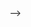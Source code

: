 <!-- <img width=100% src="https://capsule-render.vercel.app/api?type=waving&color=FF7B89&height=120&section=header"/>

[![Typing SVG](https://readme-typing-svg.herokuapp.com/?color=FF7B89&size=35&center=true&vCenter=true&width=1000&lines=Oiii!!+Eu+sou+a+Emilly+Back;)](https://git.io/typing-svg)

<div align="center">  
  <img width="49%" height="195px" src="https://github-readme-stats.vercel.app/api?username=Back-Emy&show_icons=true&count_private=true&hide_border=true&title_color=FF7B89&icon_color=FF7B89&text_color=8A5082&bg_color=0d1117" alt="Emilly Back github stats" /> 
<img width="41%" height="195px" src="https://github-readme-stats.vercel.app/api/top-langs/?username=Back-Emy&layout=compact&hide_border=true&title_color=FF7B89&text_color=8A5082&bg_color=0d1117" />
</div>
	
### 
 
<div align="center"> 
  <a href="https://www.instagram.com/_emi_back/?hl=pt-br" target="_blank"><img src="https://img.shields.io/badge/-Instagram-%23E4405F?style=for-the-badge&logo=instagram&logoColor=white" target="_blank"></a>
  <a href="https://www.linkedin.com/in/emilly-back-0963aa226/" target="_blank"><img src="https://img.shields.io/badge/-LinkedIn-%230077B5?style=for-the-badge&logo=linkedin&logoColor=white" target="_blank"></a> 
</div>
	
<img width=100% src="https://capsule-render.vercel.app/api?type=waving&color=FF7B89&height=120&section=footer"/>	
 -->
##
<!-- <div align="center">
<br><p align="centre"><b>Visitors Count</b></p>  
<p align="center"><img align="center" src="https://profile-counter.glitch.me/{Back-Emy}/count.svg" /></p> 
<br>
</div>	 -->
<!-- ### Main skills:
 <div style="display: inline_block"><br>
  <img align="center" alt="Emy-Js" height="30" width="40" src="https://raw.githubusercontent.com/devicons/devicon/master/icons/javascript/javascript-plain.svg">
  <img align="center" alt="Emy-HTML" height="30" width="40" src="https://raw.githubusercontent.com/devicons/devicon/master/icons/html5/html5-original.svg">
  <img align="center" alt="Emy-CSS" height="30" width="40" src="https://raw.githubusercontent.com/devicons/devicon/master/icons/css3/css3-original.svg"> --> -->


